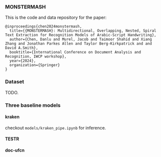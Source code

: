 ### MONSTERMASH

This is the code and data repository for the paper: 

```
@inproceedings{chen2024monstermash,
  title={{MONSTERMASH}: Multidirectional, Overlapping, Nested, Spiral Text Extraction for Recognition Models of Arabic-Script Handwriting},
  author={Chen, Danlu and Murel, Jacob and Taimoor Shahid and Xiang Zhang and Jonathan Parkes Allen and Taylor Berg-Kirkpatrick and and David A.Smith},
  booktitle={International Conference on Document Analysis and Recognition, IWCP workshop},
  year={2024},
  organization={Springer}
}
````

### Dataset

TODO.


### Three baseline models

#### kraken

checkout `models/kraken_pipe.ipynb` for inference.

#### TESTR

#### doc-ufcn